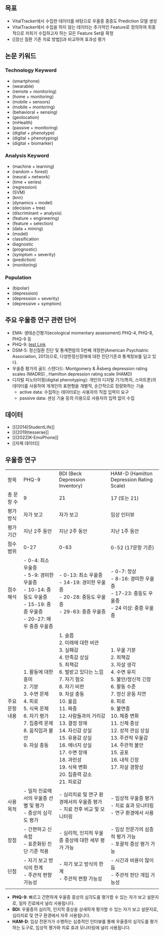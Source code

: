## 목표
  - VitalTracker에서 수집한 데이터를 바탕으로 우울증 중증도 Prediction 모델 생성
  - VitalTracker에서 수집을 하지 않는 데이터는 추가적인 Feature로 정의하여 최종적으로 저희가 수집하고자 하는 모든 Feature Set을 확정
  -  [[정신 질환 기존 치료 방법]]과 비교하여 효과성 평가

## 논문 키워드
### Technology Keyword
- (smartphone)
- (wearable)
- (remote + monitoring)
- (home + monitoring)
- (mobile + sensors)
- (mobile + montoring)
- (behavioral + sensing)
- (geolocation)
- (mHealth)
- (passive + monitoring)
- (digital + phenotype)
- (digital + phenotyping)
- (digital + biomarker)

### Analysis Keyword
- (machine + learning)
- (random + forest) 
- (neural + network) 
- (time + series) 
- (regression) 
- (SVM) 
- (knn) 
- (dynamics + model) 
- (decision + tree) 
- (discriminant + analysis) 
- (feature + engineering) 
- (feature + selection) 
- (data + mining) 
- (model) 
- classification 
- diagnostic 
- (prognostic) 
- (symptom + severity) 
- (prediction) 
- (monitoring)

### Population
- (bipolar)
- (depression)
- (depression + severity)
- (depressive + symptom)


## 주요 우울증 연구 관련 단어
- EMA: 생태순간평가(ecological momentary assessment)  PHQ-4, PHQ-8, PHQ-9 등
- PHQ-9: [test Link](https://www.mpm.go.kr/mpm/info/compens/compens08/compens0801/)
- DSM-5: 정신질환 진단 및 통계편람의 5번째 개정판(American Psychiatric Association, 2013)으로, 다양한정신장애에 대한 진단기준과 통계정보를 담고 있다.	
- 우을증 평가의 골드 스텐다드: Montgomery & Åsberg depression rating scales (MADRS) , Hamilton depression rating scale (HAMD)
- 디지털 피노타이핑(digital phenotyping): 개인의 디지털 기기(특히, 스마트폰)의 데이터를 사용하여 개개인의 표현형을 개별적, 순간적으로 정량화하는 기술
   - active data: 수집하는 데이터로는 사용자의 직접 입력이 요구
   - passive data: 센싱 기술 등의 이용으로 사용자의 입력 없이 수집

## 데이터
  - [[(2014)StudentLife]]
  - [[(2019)tesserae]]
  - [[(2022)K-EmoPhone]]
  - [[자체 데이터]]


## 우울증 연구
|          |                                                                                                           |                                                                                                                                                                                                                                                                       |                                                                                                                                                                                                                      |
| -------- | --------------------------------------------------------------------------------------------------------- | --------------------------------------------------------------------------------------------------------------------------------------------------------------------------------------------------------------------------------------------------------------------- | -------------------------------------------------------------------------------------------------------------------------------------------------------------------------------------------------------------------- |
| 항목       | PHQ-9                                                                                                     | BDI (Beck Depression Inventory)                                                                                                                                                                                                                                       | HAM-D (Hamilton Depression Rating Scale)                                                                                                                                                                             |
| 총 문항 수   | 9                                                                                                         | 21                                                                                                                                                                                                                                                                    | 17 (또는 21)                                                                                                                                                                                                           |
| 평가 방식    | 자가 보고                                                                                                     | 자가 보고                                                                                                                                                                                                                                                                 | 임상 인터뷰                                                                                                                                                                                                               |
| 평가 기간    | 지난 2주 동안                                                                                                  | 지난 2주 동안                                                                                                                                                                                                                                                              | 지난 1주 동안                                                                                                                                                                                                             |
| 점수 범위    | 0-27                                                                                                      | 0-63                                                                                                                                                                                                                                                                  | 0-52 (17문항 기준)                                                                                                                                                                                                       |
| 점수 해석    | - 0-4: 최소 우울증<br>- 5-9: 경미한 우울증<br>- 10-14: 중등도 우울증<br>- 15-19: 중증 우울증<br>- 20-27: 매우 중증 우울증              | - 0-13: 최소 우울증<br>- 14-19: 경미한 우울증<br>- 20-28: 중등도 우울증<br>- 29-63: 중증 우울증                                                                                                                                                                                             | - 0-7: 정상<br>- 8-16: 경미한 우울증<br>- 17-23: 중등도 우울증<br>- 24 이상: 중증 우울증                                                                                                                                                  |
| 주요 문항 내용 | 1. 활동에 대한 흥미<br>2. 기분<br>3. 수면 문제<br>4. 피로<br>5. 식욕 문제<br>6. 자기 평가<br>7. 집중력 문제<br>8. 움직임과 불안<br>9. 자살 충동 | 1. 슬픔<br>2. 미래에 대한 비관<br>3. 실패감<br>4. 만족감 상실<br>5. 죄책감<br>6. 벌받고 있다는 느낌<br>7. 자기 혐오<br>8. 자기 비판<br>9. 자살 충동<br>10. 울음<br>11. 짜증<br>12. 사람들과의 거리감<br>13. 결정 장애<br>14. 자신감 상실<br>15. 유용감 상실<br>16. 에너지 상실<br>17. 수면 장애<br>18. 과민성<br>19. 식욕 변화<br>20. 집중력 감소<br>21. 피로감 | 1. 우울 기분<br>2. 죄책감<br>3. 자살 생각<br>4. 수면 유지<br>5. 불안/정신적 긴장<br>6. 활동 수준<br>7. 정신 운동 지연<br>8. 피로<br>9. 불면증<br>10. 체중 변화<br>11. 신체 증상<br>12. 성적 관심 상실<br>13. 주관적 우울감<br>14. 주관적 불안<br>15. 공포<br>16. 내적 긴장<br>17. 자살 경향성 |
| 사용 목적    | - 일차 진료에서의 우울증 선별 및 평가<br>- 증상의 심각도 평가                                                                    | - 심리치료 및 연구 환경에서의 우울증 평가<br>- 치료 전후 비교 및 모니터링                                                                                                                                                                                                                         | - 임상적 우울증 평가<br>- 치료 효과 모니터링<br>- 연구 환경에서 사용                                                                                                                                                                         |
| 장점       | - 간편하고 신속함<br>- 표준화된 진단 기준 적용                                                                             | - 심리적, 인지적 우울증 증상에 대한 세부 평가 가능                                                                                                                                                                                                                                        | - 임상 전문가의 심층적 평가 가능<br>- 포괄적 증상 평가 가능                                                                                                                                                                                |
| 단점       | - 자기 보고 방식의 한계<br>- 주관적 편향 가능성                                                                            | - 자기 보고 방식의 한계<br>- 주관적 편향 가능성                                                                                                                                                                                                                                        | - 시간과 비용이 많이 듬<br>- 주관적 판단 개입 가능성                                                                                                                                                                                    |
|          |                                                                                                           |                                                                                                                                                                                                                                                                       |                                                                                                                                                                                                                      |
- **PHQ-9**: 빠르고 간편하게 우울증 증상의 심각도를 평가할 수 있는 자가 보고 설문지로, 일차 진료에서 널리 사용됩니다.
- **BDI**: 우울증의 심리적, 인지적 증상을 상세하게 평가할 수 있는 자가 보고 설문지로, 심리치료 및 연구 환경에서 자주 사용됩니다.
- **HAM-D**: 임상 전문가가 수행하는 심층적인 인터뷰를 통해 우울증의 심각도를 평가하는 도구로, 임상적 평가와 치료 효과 모니터링에 널리 사용됩니다.